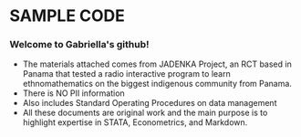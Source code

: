 # SAMPLE CODE

### Welcome to Gabriella's github!
- The materials attached comes from JADENKA Project, an RCT based in Panama that tested a radio interactive program to learn ethnomathematics on the biggest indigenous community from Panama.
- There is NO PII information
- Also includes Standard Operating Procedures on data management
- All these documents are original work and the main purpose is to highlight expertise in STATA, Econometrics, and Markdown.

